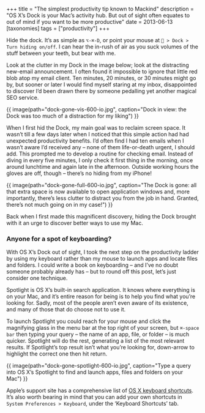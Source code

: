 +++
title = "The simplest productivity tip known to Mackind"
description = "OS X’s Dock is your Mac’s activity hub. But out of sight often equates to out of mind if you want to be more productive"
date = 2013-06-13
[taxonomies]
tags = ["productivity"]
+++

Hide the dock. It’s as simple as `⌥-⌘-D`, or point your mouse at ` > Dock > Turn hiding on/off`. I can hear the in-rush of air as you suck volumes of the stuff between your teeth, but bear with me.

Look at the clutter in my Dock in the image below; look at the distracting new-email announcement. I often found it impossible to ignore that little red blob atop my email client. Ten minutes, 20 minutes, or 30 minutes might go by, but sooner or later I would find myself staring at my inbox, disappointed to discover I’d been drawn there by someone pedalling yet another magical SEO service.

{{ image(path="dock-gone-vis-600-io.jpg", caption="Dock in view: the Dock was too much of a distraction for my liking") }}

When I first hid the Dock, my main goal was to reclaim screen space. It wasn’t till a few days later when I noticed that this simple action had had unexpected productivity benefits. I’d often find I had ten emails when I wasn’t aware I’d received any – none of them life-or-death urgent, I should add. This prompted me to develop a routine for checking email. Instead of diving in every five minutes, I only check it first thing in the morning, once around lunchtime and again late in the afternoon. Outside working hours the gloves are off, though – there’s no hiding from my iPhone!

{{ image(path="dock-gone-full-600-io.jpg", caption="The Dock is gone: all that extra space is now available to open application windows and, more importantly, there’s less clutter to distract you from the job in hand. Granted, there’s not much going on in my case!") }}

Back when I first made this magnificent discovery, hiding the Dock brought with it an urge to discover better ways to use my Mac.

### Anyone for a spot of keyboarding?

With OS X’s Dock out of sight, I took the next step on the productivity ladder by using my keyboard rather than my mouse to launch apps and locate files and folders. I could write a book on keyboarding – and I’ve no doubt someone probably already has – but to round off this post, let’s just consider one technique.

Spotlight is OS X’s built-in search application. It knows where everything is on your Mac, and it’s entire reason for being is to help you find what you’re looking for. Sadly, most of the people aren’t even aware of its existence, and many of those that do choose not to use it.

To launch Spotlight you could reach for your mouse and click the magnifying glass in the menu bar at the top right of your screen, but `⌘-space bar` then typing your query – the name of an app, file, or folder – is much quicker. Spotlight will do the rest, generating a list of the most relevant results. If Spotlight’s top result isn’t what you’re looking for, down-arrow to highlight the correct one then hit return.

{{ image(path="dock-gone-spotlight-600-io.jpg", caption="Type a query into OS X’s Spotlight to find and launch apps, files and folders on your Mac") }}

Apple’s support site has a comprehensive list of [OS X keyboard shortcuts](http://support.apple.com/kb/ht1343). It’s also worth bearing in mind that you can add your own shortcuts in `System Preferences > Keyboard`, under the ‘Keyboard Shortcuts’ tab.